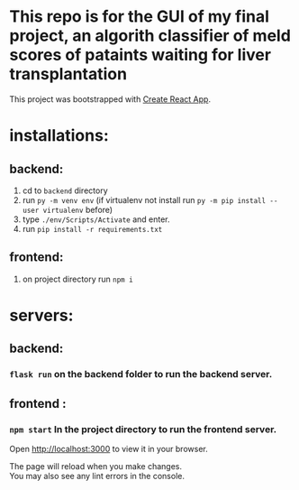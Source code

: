 # This repo is for the GUI of my final project, an algorith classifier of meld scores of pataints waiting for liver transplantation

This project was bootstrapped with [Create React App](https://github.com/facebook/create-react-app).

# installations:

## backend:

1. cd to `backend` directory
2. run `py -m venv env` (if virtualenv not install run `py -m pip install --user virtualenv` before)
3. type `./env/Scripts/Activate` and enter.
4. run `pip install -r requirements.txt`

## frontend:

1. on project directory run `npm i`

# servers:

## backend:

### `flask run` on the backend folder to run the backend server.

## frontend :

### `npm start` In the project directory to run the frontend server.

Open [http://localhost:3000](http://localhost:3000) to view it in your browser.

The page will reload when you make changes.\
You may also see any lint errors in the console.
